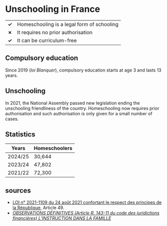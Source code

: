 # Unschooling in France

|       |                                            |
| ----- | ------------------------------------------ |
| **✓** | Homeschooling is a legal form of schooling |
| **✗** | It requires no prior authorisation         |
| **✓** | It can be curriculum-free                  |

## Compulsory education

Since 2019 (_loi Blanquer_), compulsory education starts at age 3 and lasts 13 years.

## Unschooling

In 2021, the National Assembly passed new legislation ending the unschooling friendliness of the country.
Homeschooling now requires prior authorisation and such authorisation is only given for a small number of cases.

## Statistics

| Years   | Homeschoolers |
| ------- | ------------- |
| 2024/25 | 30,644        |
| 2023/24 | 47,802        |
| 2021/22 | 72,300        |

## sources

- [LOI n° 2021-1109 du 24 août 2021 confortant le respect des principes de la République](https://www.legifrance.gouv.fr/jorf/id/JORFTEXT000043964778), Article 49.
- [_OBSERVATIONS DÉFINITIVES (Article R. 143-11 du code des juridictions financières) L’INSTRUCTION DANS LA FAMILLE_](https://www.ccomptes.fr/sites/default/files/2025-06/20250626-S2025-0795-Instruction-dans-la-famille.pdf)

